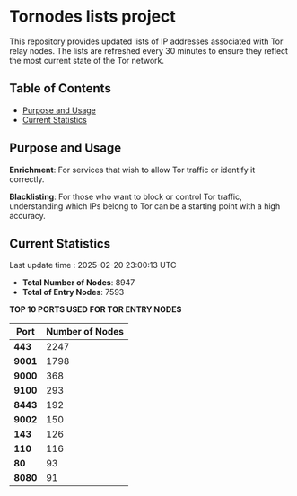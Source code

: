 # Tornodes lists project

This repository provides updated lists of IP addresses associated with Tor relay nodes. The lists are refreshed every 30 minutes to ensure they reflect the most current state of the Tor network.

## Table of Contents

- [Purpose and Usage](#purpose-and-usage)
- [Current Statistics](#current-statistics)


## Purpose and Usage

**Enrichment**: For services that wish to allow Tor traffic or identify it correctly.

**Blacklisting**: For those who want to block or control Tor traffic, understanding which IPs belong to Tor can be a starting point with a high accuracy.

## Current Statistics

Last update time : 2025-02-20 23:00:13 UTC

- **Total Number of Nodes**: 8947
- **Total of Entry Nodes**: 7593

**TOP 10 PORTS USED FOR TOR ENTRY NODES**

| **Port** | **Number of Nodes** |
|------|-----------------|
| **443**   | 2247  |
| **9001**   | 1798  |
| **9000**   | 368  |
| **9100**   | 293  |
| **8443**   | 192  |
| **9002**   | 150  |
| **143**   | 126  |
| **110**   | 116  |
| **80**   | 93  |
| **8080**   | 91  |


